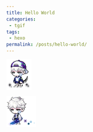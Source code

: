 ```yaml
---
title: Hello World
categories:
 - tgif
tags:
 - hexo
permalink: /posts/hello-world/
---
```


![👾](/images/about_me_02.png)

<!-- more -->

![👾](/images/about_me_01.png)
